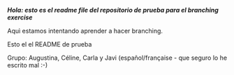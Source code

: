 ***Hola: esto es el readme file del repositorio de prueba para el branching exercise***

Aquì estamos intentando aprender a hacer branching.

Esto el el README de prueba 

Grupo: Augustina, Céline, Carla y Javi (español/française - que seguro lo he escrito mal :-)
